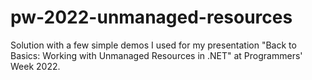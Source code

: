 # pw-2022-unmanaged-resources
Solution with a few simple demos I used for my presentation "Back to Basics: Working with Unmanaged Resources in .NET" at Programmers' Week 2022.
